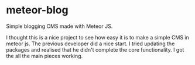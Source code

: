 # meteor-blog
Simple blogging CMS made with Meteor JS.

I thought this is a nice project to see how easy it is to make a simple CMS in meteor js.
The previous developer did a nice start. I tried updating the packages and realised that he didn't complete the core functionality.
I got the all the main pieces working.
